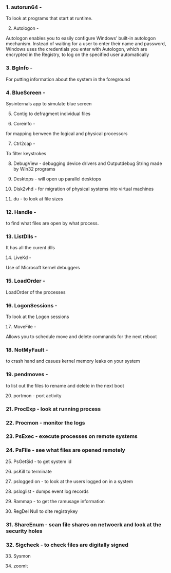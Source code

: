### 1. autorun64 - 

To look at programs that start at runtime.

2. Autologon -

Autologon enables you to easily configure Windows’ built-in autologon mechanism. Instead of waiting for a user to enter their name and password, Windows uses the credentials you enter with Autologon, which are encrypted in the Registry, to log on the specified user automatically

### 3. BgInfo - 

For putting information about the system in the foreground

### 4. BlueScreen -

Sysinternals app to simulate blue screen

5. Contig to defragment individual files

6. Coreinfo - 

for mapping berween the logical and physical processors

7. Ctrl2cap -

To filter keystrokes

8. DebugView -  debugging device drivers and Outputdebug String made by Win32 programs

9. Desktops -  will open up parallel desktops

10. Disk2vhd - for migration of physical systems into virtual machines

11. du -  to look at file sizes

### 12. Handle - 

to find what files are open by what process.

### 13. ListDlls - 

It has all the curent dlls

14. LiveKd -

Use of Microsoft kernel debuggers

### 15. LoadOrder -

LoadOrder of the processes

### 16. LogonSessions - 

To look at the Logon sessions

17. MoveFile -

Allows you to schedule move and delete commands for the next reboot

### 18. NotMyFault - 

to crash hand and casues kernel memory leaks on your system

### 19. pendmoves -

to list out the files to rename and delete in the next boot

20. portmon -  port activity

### 21. ProcExp - look at running process

### 22. Procmon - monitor the logs

### 23. PsExec - execute processes on remote systems

### 24. PsFile - see what files are opened remotely

25. PsGetSid - to get system id

26. psKill to terminate

27. pslogged on - to look at the users logged on in a system

28. psloglist - dumps event log records

29. Rammap - to get the ramusage information

30. RegDel Null to dlte registrykey

### 31. ShareEnum - scan file shares on netwoerk and look at the security holes

### 32. Sigcheck - to check files are digitally signed

33. Sysmon 

34. zoomit